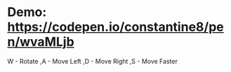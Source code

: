 # Demo: https://codepen.io/constantine8/pen/wvaMLjb
W - Rotate
,A - Move Left
,D - Move Right
,S - Move Faster
